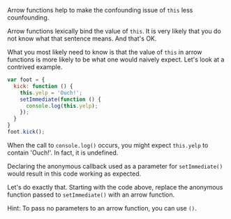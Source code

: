 Arrow functions help to make the confounding issue of `this` less counfounding.

Arrow functions lexically bind the value of `this`. It is very likely that you do not know what that sentence means. And that's OK.

What you most likely need to know is that the value of `this` in arrow functions is more likely to be what one would naively expect. Let's look at a contrived example.

```js
var foot = {
  kick: function () {
    this.yelp = 'Ouch!';
    setImmediate(function () {
      console.log(this.yelp);
    });
  }
}
foot.kick();
```

When the call to `console.log()` occurs, you might expect `this.yelp` to contain 'Ouch!'. In fact, it is undefined.

Declaring the anonymous callback used as a parameter for `setImmediate()` would result in this code working as expected.

Let's do exactly that. Starting with the code above, replace the anonymous function passed to `setImmediate()` with an arrow function.

Hint: To pass no parameters to an arrow function, you can use `()`.

